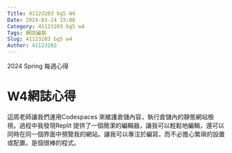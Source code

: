 ```yaml
---
Title: 41123203 bg5 W4
Date: 2024-03-14 15:00
Category: 41123203 bg5 w4
Tags: 網誌編寫
Slug: 41123203 bg5 w4
Author: 41123203
---
```


2024 Spring 每週心得

<!-- PELICAN_END_SUMMARY -->

# W4網誌心得
這周老師讓我們運用Codespaces 來維護倉儲內容，執行倉儲內的靜態網站檢視。過程中我發現Replit 提供了一個簡潔的編輯器，讓我可以輕鬆地編輯，還可以同時在同一個界面中預覽我的網站。讓我可以專注於編寫，而不必擔心繁瑣的設置或配置。是個很棒的程式。